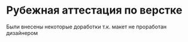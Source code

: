 # Рубежная аттестация по верстке
Были внесены некоторые доработки т.к. макет не проработан дизайнером
